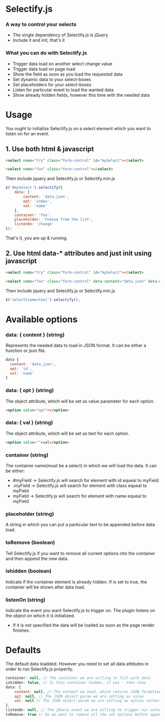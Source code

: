 # Selectify.js

### A way to control your selects

* The single dependency of Selectify.js is jQuery
* Include it and init, that's it

### What you can do with Selectify.js

* Trigger data load on another select change value
* Trigger data load on page load 
* Show the field as soon as you load the requested data
* Set dynamic data to your select-boxes
* Set placeholders for your select-boxes
* Listen for particular event to load the wanted data
* Show already hidden fields, however this time with the needed data

# Usage

You ought to initialize Selectify.js on a select element which you want to listen on for an event.

## 1. Use both html & javascript
```html
<select name="try" class="form-control" id="mySelect"></select>

<select name="foo" class="form-control"></select>
```
Then include jquery and Selectify.js or Selectify.min.js

```javascript
$('#mySelect').selectify({
	data: {
		content: 'data.json',
		opt: 'index',
		val: 'name'
	},
	container: 'foo',
	placeholder: 'Choose from the list',
	listenOn: 'change'
});
```
That's it, you are up & running.

## 2. Use html data-* attributes and just init using javascript

```html
<select name="try" class="form-control" id="mySelect"></select>

<select name="foo" class="form-control" data-content="data.json" data-opt="id" data-val="name" data-placeholder="Choose" data-listenOn="click"></select>
```
Then include jquery and Selectify.js or Selectify.min.js

```javascript
$('select[name=foo]').selectify();
```

# Available options
### data: { content } (string)
Represents the needed data to load in JSON format. It can be either a function or json file.
```javascript
data {
  content: 'data.json',
  opt: 'id',
  val: 'name'
}
```

### data: { opt } (string)
The object attribute, which will be set as value parameter for each option. 
```html 
<option value="opt"></option> 
```

### data: { val } (string)
The object attribute, which will be set as text for each option. 
```html 
<option value="">val</option> 
```

### container (string)
The container name(must be a select) in which we will load the data. It can be either:
* \#myField -> Selectify.js will search for element with id equeal to myField
* .myField -> Selectify.js will search for element with class equeal to myField
* myField  -> Selectify.js will search for element with name equeal to myField

### placeholder (string)
A string in which you can put a particular text to be appended before data load.

### toRemove (boolean)
Tell Selectify.js if you want to remove all current options into the container and then append the new data.

### ishidden (boolean)
Indicate if the container element is already hidden. If is set to true, the container will be shown after data load.

### listenOn (string)
Indicate the event you want Selectify.js to trigger on. The plugin listens on the object on which it is initialized. 

* If it is not specified the data will be loaded as soon as the page render finishes.

# Defaults
The default data loadded. However you need to set all data attibutes in order to run Selectify.js propertly.

```javascript
container: null, // The container we are willing to fill with data
ishidden: false, // Is this container hidden, if yes - then show
data: {
	content: null, // The content we need, which returns JSON formatted data, you can set either json file or function
	opt: null, // The JSON object param we are setting as value
	val: null // The JSON object param we are setting as option content
},
listenOn: null, // The jQuery event we are willing to trigger our selectify.js on
toRemove: true // Do we want to remove all the set options before appending the new one
```
